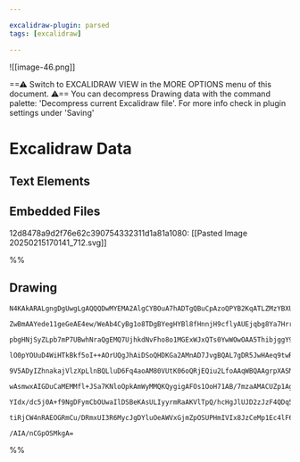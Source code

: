 ```yaml
---

excalidraw-plugin: parsed
tags: [excalidraw]

---
```



![[image-46.png]]



==⚠  Switch to EXCALIDRAW VIEW in the MORE OPTIONS menu of this document. ⚠== You can decompress Drawing data with the command palette: 'Decompress current Excalidraw file'. For more info check in plugin settings under 'Saving'


# Excalidraw Data

## Text Elements
## Embedded Files
12d8478a9d2f76e62c390754332311d1a81a1080: [[Pasted Image 20250215170141_712.svg]]

%%
## Drawing
```compressed-json
N4KAkARALgngDgUwgLgAQQQDwMYEMA2AlgCYBOuA7hADTgQBuCpAzoQPYB2KqATLZMzYBXUtiRoIACyhQ4zZAHoFAc0JRJQgEYA6bGwC2CgF7N6hbEcK4OCtptbErHALRY8RMpWdx8Q1TdIEfARcZgRmBShcZQUebQAObR4aOiCEfQQOKGZuAG1wMFAwYogSbggAawB1XCgAJWcjAAUm0gA1ADMAaQBGLo4AVg6ANiaAKRTiyFhEcsJ9aKR+Esxu

ZwBmAAYede11geGeAE4ew/WeAb4CyBg1o8TDgBYegHYBl8fHnnjH9cflyAUEjqbg8Ya7HrrKHxAZHF48TbDeIvF4AqQIQjKaSg8HaSHQ2HwxHI1HXCDWZTBbibNHMKCkNgVBAAYTY+DYpHK9OszDguECWUmJU0uGwFWUDKEHGIrPZnIk3I4vP5mSgQsgHUI+HwAGVYFSJJJRRpAuqIHSGUyqsDJNwerT6YyEHqYAb0IIPGbJViOOEcmh7WS2HzsG

pbgHNjSyZLpb7mP7UBwhNraQgEMQ7UjhkdNvFho8o1MGExWJxQTs0YwWOwOAA5ThibjggY9H55/5koRwYi1dN2l7rI7DRGPI6PeFXIuEZgAETSUD7aA6BDCaIlwjgAEliAncgBdNGaYTSgCiwQyWV3B7JRA4FW4SZTN7YYsXqGX+FXZM1wW35R6PDED8LzxLgRzEDwHQvMMCCHNgg6bG8vznOsPQ9MQPS4PEmE9Lmmxmsw7jiKg+RTGAgZkT01zX

lO0pYOUuD4WiHTkBkf5oI++AOrUQgJhAiDSoQHDKGa2AMnAD7JvgBQAL7gDR5JwHAeq9twRTTJI6TERARBYmqywMIQCAUAAQqK4oxjKbIcuUADEkYOUxBQQNgIgClAm4LvoeqWiy1nyugtknj0wXBUKLluaqnnpGZYrrlKVlyly5BKny7nha5pDudF+gAGJarq+raR6ZQGZl2VeT5TrWsQIJoJOkDlVFlWOkyLpuuabKlc5TVZDldTCD6frUmVkV

9V5ADyIZhnakajVlzXpLlnBQLluD6Fq4aoAM80VUtK06oQRjEQiu2LfoAAqWBQAAgrpXASMEHT6T1Y0eS1/K3VlbAUJpuAZhxUlneN6QntKN3fb9IQA+g/IMlQwPvekEPwxd8DaZZ4WEQy2oABrcFCWxJPERywnm6zwq88QGdjbL4AAmqCPSPNoRw8DwLyvPiPCjkOBlGGwBhqWS9AEEIJ2yYj/XHsQcZ8ZjBkSiQh3HaChaQErxB6ggEloDtzma

wAsmwxAIGDuCaMEMMfl+JSa7KNloOpkAmWyMMQKQygigAFOs1OoH71AB/7mzaAMACUZp1AgyjJvy5Sez7YJB8nvDDEHocRxAks9f5TQEAgMjEc7GDnqqVVMnk1yQLZuV1/X6o1yZuXMgMzImY3EC2Td8Q3blJnDJ3tkzgM6zgoPAI18FZPxEPJkD+sM49EPAwzusJnMskk9d37LbMkcK+PDdmwni8Q8vDdwW5Y8Q/xJsuUvGv5+r488Sz9vtkmX3

YIdx/dc5j0A+f9NgDFymCbOUwaIlDSBeKAsULIyyrmRaAKVlTpQ/hcHgJlUJD2zJzF4QDq5dxujOEBIC57DEAQMJyyDbJwh5iZG+H8x6bBnH3Iemwbo8HbusIegD4g8BnDOIeBYR4nhuiIl4J4ZzzyHusfuuUDhDyOJfSEE8iG1xuiZSMAwh4ngHsybYEDihQMatYUWzB4HxWlEgos9lHI0LsWQ4cZ8P6cM2IYk8HDj4OQ4blBy6jaGbG0VsXKHC

tiRjCW4nRAEOGRmCu/DRmxUI3R6MycJgDYluOeAWVxGjmZpOSUPHmIVIx8JzCeMp1Ec4lF6lACuCAppQBrAmTiBkWLrQQNHOipAhIiSdmSTIFsrbcHpOLNE2AiC61QGMhAaIOCdNGaQcZQYhBQFvMRWZNTIB2AAFYIGwNkHUCy4DG1NubS2b4bZzOcqKZpjALqC3wMLIsMxippEOTWUSvEoAGDRrMQGT4izslfNbFcNzgWhFup8h5TzJLalkuAGS

/AIA/nCGpOSMkgA=
```
%%